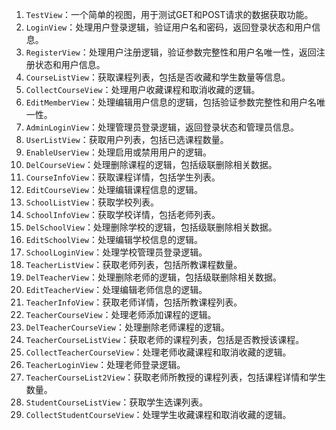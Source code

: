 1. `TestView`：一个简单的视图，用于测试GET和POST请求的数据获取功能。
2. `LoginView`：处理用户登录逻辑，验证用户名和密码，返回登录状态和用户信息。
3. `RegisterView`：处理用户注册逻辑，验证参数完整性和用户名唯一性，返回注册状态和用户信息。
4. `CourseListView`：获取课程列表，包括是否收藏和学生数量等信息。
5. `CollectCourseView`：处理用户收藏课程和取消收藏的逻辑。
6. `EditMemberView`：处理编辑用户信息的逻辑，包括验证参数完整性和用户名唯一性。
7. `AdminLoginView`：处理管理员登录逻辑，返回登录状态和管理员信息。
8. `UserListView`：获取用户列表，包括已选课程数量。
9. `EnableUserView`：处理启用或禁用用户的逻辑。
10. `DelCourseView`：处理删除课程的逻辑，包括级联删除相关数据。
11. `CourseInfoView`：获取课程详情，包括学生列表。
12. `EditCourseView`：处理编辑课程信息的逻辑。
13. `SchoolListView`：获取学校列表。
14. `SchoolInfoView`：获取学校详情，包括老师列表。
15. `DelSchoolView`：处理删除学校的逻辑，包括级联删除相关数据。
16. `EditSchoolView`：处理编辑学校信息的逻辑。
17. `SchoolLoginView`：处理学校管理员登录逻辑。
18. `TeacherListView`：获取老师列表，包括所教课程数量。
19. `DelTeacherView`：处理删除老师的逻辑，包括级联删除相关数据。
20. `EditTeacherView`：处理编辑老师信息的逻辑。
21. `TeacherInfoView`：获取老师详情，包括所教课程列表。
22. `TeacherCourseView`：处理老师添加课程的逻辑。
23. `DelTeacherCourseView`：处理删除老师课程的逻辑。
24. `TeacherCourseListView`：获取老师的课程列表，包括是否教授该课程。
25. `CollectTeacherCourseView`：处理老师收藏课程和取消收藏的逻辑。
26. `TeacherLoginView`：处理老师登录逻辑。
27. `TeacherCourseList2View`：获取老师所教授的课程列表，包括课程详情和学生数量。
28. `StudentCourseListView`：获取学生选课列表。
29. `CollectStudentCourseView`：处理学生收藏课程和取消收藏的逻辑。